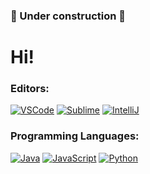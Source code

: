 ### 🚧 Under construction 🚧

# Hi!

### Editors:
[![VSCode](https://img.shields.io/badge/-VSCode-fff?&logo=visual-studio-code&color=4e5250)]()
[![Sublime](https://img.shields.io/badge/-Sublime-fff?&logo=sublime-text&color=4e5250)]()
[![IntelliJ](https://img.shields.io/badge/-IntelliJ-fff?&logo=intellij-idea&color=4e5250)]()
### Programming Languages:
[![Java](https://img.shields.io/badge/-Java-fff?&logo=java&color=4e5250)](https://github.com/adamalston?tab=repositories&q=&type=&language=java)
[![JavaScript](https://img.shields.io/badge/-JavaScript-fff?&logo=javascript&color=4e5250)]()
[![Python](https://img.shields.io/badge/-Python-fff?&logo=python&color=4e5250)]()

<!--
**mcamore/mcamore** is a ✨ _special_ ✨ repository because its `README.md` (this file) appears on your GitHub profile.

Here are some ideas to get you started:

- 🔭 I’m currently working on ...
- 🌱 I’m currently learning ...
- 👯 I’m looking to collaborate on ...
- 🤔 I’m looking for help with ...
- 💬 Ask me about ...
- 📫 How to reach me: ...
- 😄 Pronouns: ...
- ⚡ Fun fact: ...
-->
